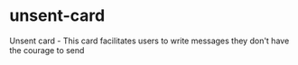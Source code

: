 # unsent-card
Unsent card - This card facilitates users to write messages they don't have the courage to send
